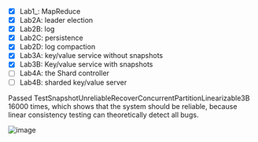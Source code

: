 - [x]  Lab1_: MapReduce
- [x]  Lab2A: leader election
- [x]  Lab2B: log
- [x]  Lab2C: persistence
- [x]  Lab2D: log compaction
- [x]  Lab3A: key/value service without snapshots
- [x]  Lab3B: Key/value service with snapshots
- [ ]  Lab4A: the Shard controller
- [ ]  Lab4B: sharded key/value server

Passed TestSnapshotUnreliableRecoverConcurrentPartitionLinearizable3B 16000 times, which shows that the system should be reliable, because linear consistency testing can theoretically detect all bugs.

![image](https://github.com/TLinz/6.824-labs-2021/blob/master/img/3b.png)
